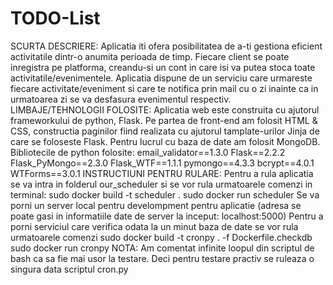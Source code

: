 # TODO-List

SCURTA DESCRIERE:
Aplicatia iti ofera posibilitatea de a-ti gestiona eficient activitatile dintr-o anumita perioada de timp. Fiecare client se poate inregistra pe platforma, creandu-si  un cont in care isi va putea stoca toate activitatile/evenimentele. Aplicatia dispune de un serviciu care urmareste fiecare activitate/eveniment si care te notifica prin mail cu o zi inainte ca in urmatoarea zi se va desfasura evenimentul respectiv.
LIMBAJE/TEHNOLOGII FOLOSITE:
Aplicatia web este construita cu ajutorul frameworkului de python, Flask. Pe partea de front-end am folosit HTML & CSS, constructia paginilor fiind realizata cu ajutorul tamplate-urilor Jinja de care se foloseste Flask.
Pentru lucrul cu baza de date am folosit MongoDB.
Bibliotecile de python folosite:
email_validator==1.3.0
Flask==2.2.2
Flask_PyMongo==2.3.0
Flask_WTF==1.1.1
pymongo==4.3.3
bcrypt==4.0.1
WTForms==3.0.1
INSTRUCTIUNI PENTRU RULARE:
Pentru a rula aplicatia se va intra in folderul our_scheduler si se vor rula urmatoarele comenzi in terminal:
sudo docker build -t scheduler .
sudo docker run scheduler
Se va porni un server local pentru develompment pentru aplicatie (adresa se poate gasi in informatiile date de server la inceput: localhost:5000)
Pentru a porni serviciul care verifica odata la un minut baza de date se vor rula urmatoarele comenzi 
sudo docker build -t cronpy . -f Dockerfile.checkdb
sudo docker run cronpy
NOTA: Am comentat infinite loopul din scriptul de bash ca sa fie mai usor la testare. Deci pentru testare practiv se ruleaza o singura data scriptul cron.py

